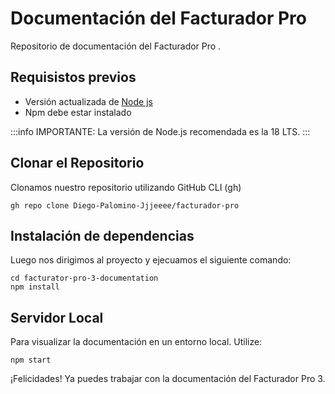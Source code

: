 # Documentación del Facturador Pro

Repositorio de documentación del Facturador Pro . 

## Requisistos previos

- Versión actualizada de [Node js ](https://nodejs.org/en/)
- Npm debe estar instalado 

:::info IMPORTANTE:
La versión de Node.js recomendada es la 18 LTS. 
:::

## Clonar el Repositorio

Clonamos nuestro repositorio utilizando GitHub CLI (gh)

    gh repo clone Diego-Palomino-Jjjeeee/facturador-pro

## Instalación de dependencias 

Luego nos dirigimos al proyecto y ejecuamos el siguiente comando:

    cd facturator-pro-3-documentation
    npm install

## Servidor Local

Para visualizar la documentación en un entorno local. Utilize:

    npm start

¡Felicidades! Ya puedes trabajar con la documentación del Facturador Pro 3.